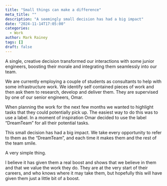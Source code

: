 ```yaml
---
title: "Small things can make a difference"
meta_title: ""
description: "A seemingly small decision has had a big impact"
date: "2024-11-14T17:05:00"
categories:
  - Work
author: Mark Rainey
tags: []
draft: false
---
```


A single, creative decision transformed our interactions with some junior engineers, boosting their morale and integrating them seamlessly into our team.

We are currently employing a couple of students as consultants to help with some infrastructure work. We identify self contained pieces of work and then ask them to research, develop and deliver them. They are supervised by one of our senior engineers, Omar.

When planning the work for the next few months we wanted to highlight tasks that they could potentially pick up. The easiest way to do this was to use a label. In a moment of inspiration Omar decided to use the label “DreamTeam” for all their potential tasks.

This small decision has had a big impact. We take every opportunity to refer to them as the “DreamTeam”, and each time it makes them and the rest of the team smile.

A very simple thing.

I believe it has given them a real boost and shows that we believe in them and that we value the work they do. They are at the very start of their careers, and who knows where it may take them, but hopefully this will have given them just a little bit of a boost.